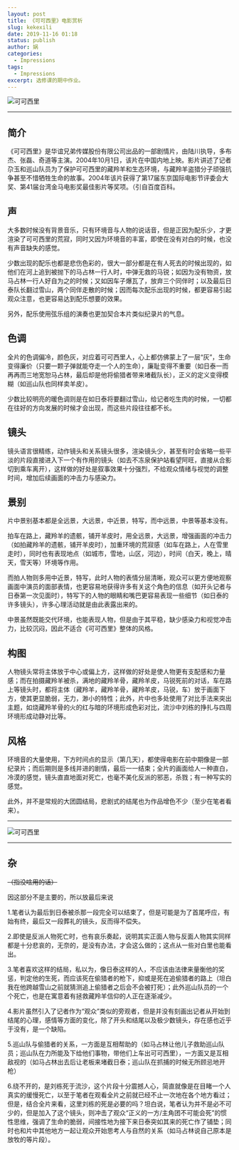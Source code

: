 ```yaml
---
layout: post
title: 《可可西里》电影赏析
slug: kekexili
date: 2019-11-16 01:18
status: publish
author: 娲
categories: 
  - Impressions
tags:
  - Impressions
excerpt: 选修课的期中作业。
---
```


![可可西里](https://a2.mikusa.cn/2019/11/886473074.jpg#vwid=827&vhei=1181)

---

## 简介
《可可西里》是华谊兄弟传媒股份有限公司出品的一部剧情片，由陆川执导，多布杰、张磊、奇道等主演。2004年10月1日，该片在中国内地上映。影片讲述了记者尕玉和巡山队员为了保护可可西里的藏羚羊和生态环境，与藏羚羊盗猎分子顽强抗争甚至不惜牺牲生命的故事。2004年该片获得了第17届东京国际电影节评委会大奖、第41届台湾金马电影奖最佳影片等奖项。（引自百度百科。



## 声
大多数时候没有背景音乐，只有环境音与人物的说话音，但是正因为配乐少，才更渲染了可可西里的荒寂，同时又因为环境音的丰富，即使在没有对白的时候，也没有声音缺失的感觉。

少数出现的配乐也都是悲伤色彩的，很大一部分都是在有人死去的时候出现的，如他们在河上追到被抛下的马占林一行人时，中弹无救的马锐；如因为没有物资，放马占林一行人好自为之的时候；又如因车子爆瓦了，放弃三个同伴时；以及最后日泰队长翻过雪山，两个同伴走散的时候；因而每次配乐出现的时候，都更容易引起观众注意，也更容易达到配乐想要的效果。

另外，配乐使用弦乐组的演奏也更加契合本片类似纪录片的气息。


## 色调
全片的色调偏冷，颜色灰，对应着可可西里人，心上都仿佛蒙上了一层“灰”，生命变得廉价（只要一颗子弹就能夺走一个人的生命），廉耻变得不重要（如日泰一而再再而三地宽恕马占林，最后却是他将偷猎者带来堵截队长），正义的定义变得模糊（如巡山队也同样卖羊皮）。

少数比较明亮的暖色调则是在如日泰将要翻过雪山，给记者吃生肉的时候，一切都在往好的方向发展的时候才会出现，而这些片段往往都不长。

## 镜头
镜头语言很精练，动作镜头和关系镜头很多，渲染镜头少，甚至有时会省略一些平淡的片段直接进入下一个有作用的镜头（如去不冻泉保护站看望阿旺，直接从合影切到乘车离开），这样做的好处是叙事效果十分强烈，不给观众情绪与视觉的调整时间，增加后续画面的冲击力与感染力。

## 景别
片中景别基本都是全远景，大远景，中近景，特写，而中远景，中景等基本没有。

拍车在路上，藏羚羊的遗骸，铺开羊皮时，用全远景，大远景，增强画面的冲击力（如拍藏羚羊的遗骸，铺开羊皮时），加重环境的荒寂感（如车在路上，人在雪里走时），同时也有表现地点（如城市，雪地，山区，河边），时间（白天，晚上，晴天，雪天等）环境等作用。

而拍人物则多用中近景，特写，此时人物的表情分层清晰，观众可以更方便地观察画面中演员的面部表情，也更容易地获得许多有关这个角色的信息（如开头记者与日泰第一次见面时），特写下的人物的眼睛和嘴巴更容易表现一些细节（如日泰的许多镜头），许多心理活动就是由此表露出来的。

中景虽然既能交代环境，也能表现人物，但是由于其平稳，缺少感染力和视觉冲击力，比较沉闷，因此不适合《可可西里》整体的风格。

## 构图
人物镜头常将主体放于中心或偏上方，这样做的好处是使人物更有支配感和力量感；而在拍摄藏羚羊被杀，满地的藏羚羊骨，藏羚羊皮，马锐死前的对话，车在路上等镜头时，都将主体（藏羚羊，藏羚羊骨，藏羚羊皮，马锐，车）放于画面下方，使其更显脆弱，无力，渺小的特性；此外，片中也多处使用了对比手法来突出主题，如烧藏羚羊骨的火的红与暗的环境形成色彩对比，流沙中刘栋的挣扎与四周环境形成动静对比等。

## 风格
环境音的大量使用，下方时间点的显示（第几天），都使得电影在前中期像是一部纪录片；而后期则是多线并进的剧情，最后一一结束；全片的画面给人一种直白，冷漠的感觉，镜头直直地面对死亡，也毫不美化反派的邪恶，杀戮；有一种写实的感觉。

此外，并不是常规的大团圆结局，悲剧式的结尾也为作品增色不少（至少在笔者看来）。

---

![可可西里](https://a2.mikusa.cn/2019/11/3615349552.jpg#vwid=829&vhei=1181)

---

## 杂
~~（指没啥用的话）~~

因这部分不是主要的，所以放最后来说

1.笔者认为最后到日泰被杀那一段完全可以结束了，但是可能是为了首尾呼应，有始有终，最后又一段葬礼的镜头，反而得不偿失。

2.即使是反派人物死亡时，也有哀乐奏起，说明其实正面人物与反面人物其实同样都是十分悲哀的，无奈的，是没有办法，才会这么做的；这点从一些对白里也能看出。

3.笔者喜欢这样的结局，私以为，像日泰这样的人，不应该由法律来量衡他的奖惩，判定他的生死，而应该死在偷猎者的枪下，抑或是死在追偷猎者的路上（坦白我在他跨越雪山之前就猜测追上偷猎者之后会不会被打死）；此外巡山队员的一个个死亡，也是在寓意着有拯救藏羚羊信仰的人正在逐渐减少。

4.影片虽然引入了记者作为“观众”类似的旁观者，但是并没有刻画出记者从开始到结尾的心理，感情等方面的变化，除了开头和结尾以及极少数镜头，存在感也近乎于没有，是一个缺陷。

5.巡山队与偷猎者的关系，一方面是互相帮助的（如马占林让他儿子救助巡山队员；巡山队在力所能及下给他们事物，带他们上车出可可西里），一方面又是互相敌视的（如马占林出去后让老板来堵截日泰；巡山队在抓捕的时候无所顾忌地开枪）

6.绕不开的，是刘栋死于流沙，这个片段十分震撼人心，简直就像是在目睹一个人真实的缓慢死亡，以至于笔者在观看全片之前就已经不止一次地在各个地方看过；但是，结合全片来看，这里刘栋的死是必要的吗？坦白说，笔者认为并不是必不可少的，但是加入了这个镜头，则冲击了观众“正义的一方/主角团不可能会死”的惯性思维，强调了生命的脆弱，间接性地为接下来日泰突如其来的死亡作了铺垫；同时也和片中其他地方一起让观众开始思考人与自然的关系（如马占林说自己原本是放牧的等片段）。